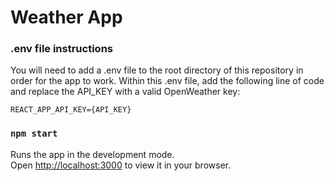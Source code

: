 # Weather App

### .env file instructions

You will need to add a .env file to the root directory of this repository in order for the app to work. Within this .env file, add the following line of code and replace the API_KEY with a valid OpenWeather key:

`REACT_APP_API_KEY={API_KEY}`

### `npm start`

Runs the app in the development mode.\
Open [http://localhost:3000](http://localhost:3000) to view it in your browser.
